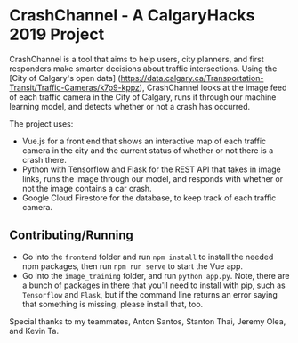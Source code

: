 # CrashChannel - A CalgaryHacks 2019 Project

CrashChannel is a tool that aims to help users, city planners, and first responders make smarter decisions about traffic intersections. Using the [City of Calgary's open data] (https://data.calgary.ca/Transportation-Transit/Traffic-Cameras/k7p9-kppz), CrashChannel looks at the image feed of each traffic camera in the City of Calgary, runs it through our machine learning model, and detects whether or not a crash has occurred.

The project uses:
* Vue.js for a front end that shows an interactive map of each traffic camera in the city and the current status of whether or not there is a crash there.
* Python with Tensorflow and Flask for the REST API that takes in image links, runs the image through our model, and responds with whether or not the image contains a car crash.
* Google Cloud Firestore for the database, to keep track of each traffic camera.

## Contributing/Running
* Go into the `frontend` folder and run `npm install` to install the needed npm packages, then run `npm run serve` to start the Vue app.
* Go into the `image_training` folder, and run `python app.py`. Note, there are a bunch of packages in there that you'll need to install with pip, such as `Tensorflow` and `Flask`, but if the command line returns an error saying that something is missing, please install that, too.

Special thanks to my teammates, Anton Santos, Stanton Thai, Jeremy Olea, and Kevin Ta.
